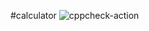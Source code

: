 #calculator
![cppcheck-action](https://github.com/99002786/act2/workflows/cppcheck-action/badge.svg)


